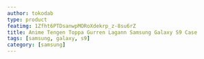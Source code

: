 ```yaml
---
author: tokodab
type: product
featimg: 1Zfht6PTDsanwpMORoXdekrp_z-8su6rZ
title: Anime Tengen Toppa Gurren Lagann Samsung Galaxy S9 Case
tags: [samsung, galaxy, s9]
category: [samsung]
---
```

